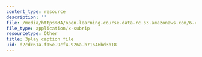 ```yaml
---
content_type: resource
description: ''
file: /media/https%3A/open-learning-course-data-rc.s3.amazonaws.com/6-450-principles-of-digital-communications-i-fall-2006/d2cdc61af15e9cf4926ab71646bd3b18_oKLtT7F9hg.srt
file_type: application/x-subrip
resourcetype: Other
title: 3play caption file
uid: d2cdc61a-f15e-9cf4-926a-b71646bd3b18
---
```

